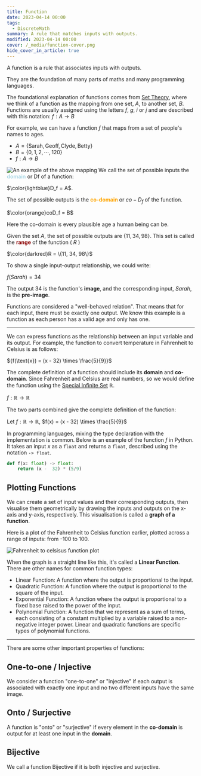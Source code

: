 ```yaml
---
title: Function
date: 2023-04-14 00:00
tags:
  - DiscreteMath
summary: A rule that matches inputs with outputs.
modified: 2023-04-14 00:00
cover: /_media/function-cover.png
hide_cover_in_article: true
---
```


A function is a rule that associates inputs with outputs.

They are the foundation of many parts of maths and many programming languages.

The foundational explanation of functions comes from [Set Theory](permanent/set-theory.md), where we think of a function as the mapping from one set, $A$, to another set, $B$. Functions are usually assigned using the letters $f$, $g$, $i$ or $j$ and are described with this notation: $f : A \rightarrow B$

For example, we can have a function $f$ that maps from a set of people's names to ages.

* $A = \{\text{Sarah}, \text{Geoff}, \text{Clyde}, \text{Betty}\}$
* $B = \{0, 1, 2, \cdots, 120 \}$
* $f : A \rightarrow B$

![An example of the above mapping](/_media/function-diagram.png)
We call the set of possible inputs the <font style="color: lightblue"><b>domain</b></font> or Df of a function:

$\color{lightblue}D_f = A$.

The set of possible outputs is the <font color="orange"><b> co-domain </b></font> or $co-D_f$ of the function.

$\color{orange}coD_f = B$

Here the co-domain is every plausible age a human being can be.

Given the set $A$, the set of possible outputs are $\{11, 34, 98\}$. This set is called the <font style="color: darkred"><b>range</b></font> of the function ( $R$ )

$\color{darkred}R = \{11, 34, 98\}$

To show a single input-output relationship, we could write:

$f(Sarah) = 34$

The output 34 is the function's **image**, and the corresponding input, $Sarah$, is the **pre-image**.

Functions are considered a "well-behaved relation". That means that for each input, there must be exactly one output. We know this example is a function as each person has a valid age and only has one.

---

We can express functions as the relationship between an input variable and its output. For example, the function to convert temperature in Fahrenheit to Celsius is as follows:

${f(\text{x}) = (x - 32) \times \frac{5}{9}}$

The complete definition of a function should include its **domain** and **co-domain**. Since Fahrenheit and Celsius are real numbers, so we would define the function using the [Special Infinite Set](special-infinite-sets.md) $\mathbb{R}$.

$f : \mathbb{R} \rightarrow \mathbb{R}$

The two parts combined give the complete definition of the function:

Let $f: \mathbb{R} \to \mathbb{R}$, $f(x) = (x - 32) \times \frac{5}{9}$

In programming languages, mixing the type declaration with the implementation is common. Below is an example of the function $f$ in Python. It takes an input $x$ as a `float` and returns a `float`, described using the notation `-> float`.

```python
def f(x: float) -> float:
    return (x -  32) * (5/9)
```

## Plotting Functions

We can create a set of input values and their corresponding outputs, then visualise them geometrically by drawing the inputs and outputs on the x-axis and y-axis, respectively. This visualisation is called a **graph of a function**.

Here is a plot of the Fahrenheit to Celsius function earlier, plotted across a range of inputs: from -100 to 100.

![Fahrenheit to celsisus function plot](/_media/fahrenheit-to-celsius.png)

When the graph is a straight line like this, it's called a **Linear Function**. There are other names for common function types:

* Linear Function: A function where the output is proportional to the input.
* Quadratic Function: A function where the output is proportional to the square of the input.
* Exponential Function: A function where the output is proportional to a fixed base raised to the power of the input.
* Polynomial Function: A function that we represent as a sum of terms, each consisting of a constant multiplied by a variable raised to a non-negative integer power. Linear and quadratic functions are specific types of polynomial functions.

---

There are some other important properties of functions:

## One-to-one / Injective

We consider a function "one-to-one" or "injective" if each output is associated with exactly one input and no two different inputs have the same image.

## Onto / Surjective

A function is "onto" or "surjective" if every element in the **co-domain** is output for at least one input in the **domain**.

## Bijective

We call a function Bijective if it is both injective and surjective.